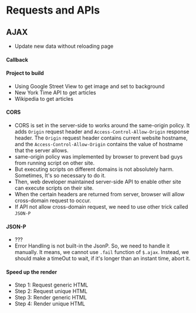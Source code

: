 # Requests and APIs

## AJAX
- Update new data without reloading page

#### Callback

#### Project to build
- Using Google Street View to get image and set to background
- New York Time API to get articles
- Wikipedia to get articles

#### CORS
- CORS is set in the server-side to works around the same-origin policy. It adds `Origin` request header and `Access-Control-Allow-Origin` response header. The `Origin` request header contains current website hostname, and the `Access-Control-Allow-Origin` contains the value of hostname that the server allows.
- same-origin policy was implemented by browser to prevent bad guys from running script on other site. 
- But executing scripts on different domains is not absolutely harm. Sometimes, It's so necessary to do it. 
- Then, web developer maintained server-side API to enable other site can execute scripts on their site. 
- When the certain headers are returned from server, browser will allow cross-domain request to occur.
- If API not allow cross-domain request, we need to use other trick called `JSON-P`

#### JSON-P
- ???
- Error Handling is not built-in the JsonP. So, we need to handle it manually. It means, we cannot use `.fail` function of `$.ajax`. Instead, we should make a timeOut to wait, if it's longer than an instant time, abort it.

#### Speed up the render
- Step 1: Request generic HTML
- Step 2: Request unique HTML
- Step 3: Render generic HTML
- Step 4: Render unique HTML

 
